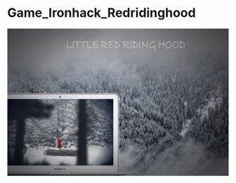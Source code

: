 # Game_Ironhack_Redridinghood

![alt text](https://github.com/PascalH91/Game_Ironhack_Redridinghood/blob/master/Assets/LITTLE%20RED%20RIDING%20HOOD.jpg)
